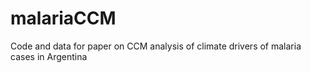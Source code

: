 # malariaCCM
Code and data for paper on CCM analysis of climate drivers of malaria cases in Argentina
